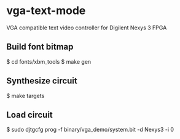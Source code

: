 # vga-text-mode
VGA compatible text video controller for Digilent Nexys 3 FPGA

## Build font bitmap
$ cd fonts/xbm_tools
$ make gen

## Synthesize circuit
$ make targets

## Load circuit
$ sudo djtgcfg prog -f binary/vga_demo/system.bit -d Nexys3 -i 0
